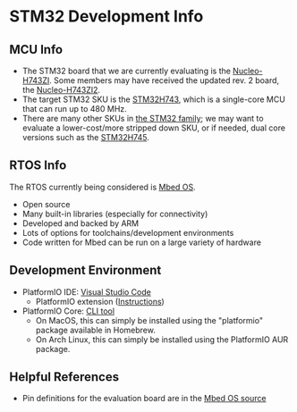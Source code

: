 # STM32 Development Info # 
## MCU Info ##
* The STM32 board that we are currently evaluating is the [Nucleo-H743ZI](https://www.st.com/en/evaluation-tools/nucleo-h743zi.html). Some members may have received the updated rev. 2 board, the [Nucleo-H743ZI2](https://www.st.com/en/evaluation-tools/nucleo-h743zi2.html).
* The target STM32 SKU is the [STM32H743](https://www.st.com/en/microcontrollers-microprocessors/stm32h743-753.html), which is a single-core MCU that can run up to 480 MHz.
* There are many other SKUs in [the STM32 family](https://www.st.com/en/microcontrollers-microprocessors/stm32-32-bit-arm-cortex-mcus.html); we may want to evaluate a lower-cost/more stripped down SKU, or if needed, dual core versions such as the [STM32H745](https://www.st.com/en/microcontrollers-microprocessors/stm32h745-755.html).

## RTOS Info ##
The RTOS currently being considered is [Mbed OS](https://www.mbed.com/en/platform/mbed-os/).
* Open source
* Many built-in libraries (especially for connectivity)
* Developed and backed by ARM
* Lots of options for toolchains/development environments
* Code written for Mbed can be run on a large variety of hardware
  
## Development Environment ##
* PlatformIO IDE: [Visual Studio Code](https://code.visualstudio.com/)
  * PlatformIO extension ([Instructions](https://platformio.org/install/ide?install=vscode))
* PlatformIO Core: [CLI tool](https://docs.platformio.org/en/latest/core/installation.html)
  * On MacOS, this can simply be installed using the "platformio" package available in Homebrew.
  * On Arch Linux, this can simply be installed using the PlatformIO AUR package.
  
## Helpful References ##
* Pin definitions for the evaluation board are in the [Mbed OS source](https://github.com/ARMmbed/mbed-os/tree/master/targets/TARGET_STM/TARGET_STM32H7/TARGET_STM32H743xI)
